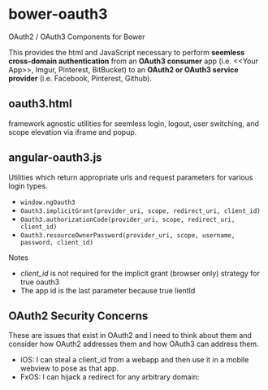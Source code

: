 # bower-oauth3
OAuth2 / OAuth3 Components for Bower

This provides the html and JavaScript necessary to perform **seemless cross-domain authentication** from an **OAuth3 consumer** app (i.e. &lt;&lt;Your App>>, Imgur, Pinterest, BitBucket) to an **OAuth2 or OAuth3 service provider** (i.e. Facebook, Pinterest, Github).

## oauth3.html

framework agnostic utilities for seemless login, logout, user switching, and scope elevation via iframe and popup.

## angular-oauth3.js

Utilities which return appropriate urls and request parameters for various login types.

* `window.ngOauth3`
* `Oauth3.implicitGrant(provider_uri, scope, redirect_uri, client_id)`
* `Oauth3.authorizationCode(provider_uri, scope, redirect_uri, client_id)`
* `Oauth3.resourceOwnerPassword(provider_uri, scope, username, password, client_id)`

Notes

* *client_id* is not required for the implicit grant (browser only) strategy for true oauth3
* The app id is the last parameter because true lientId

## OAuth2 Security Concerns

These are issues that exist in OAuth2 and I need to think about them and consider how OAuth2 addresses them and how OAuth3 can address them.

* iOS: I can steal a client_id from a webapp and then use it in a mobile webview to pose as that app.
* FxOS: I can hijack a redirect for any arbitrary domain: 
